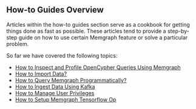 ## How-to Guides Overview

Articles within the how-to guides section serve as a cookbook for getting
things done as fast as possible. These articles tend to provide a step-by-step
guide on how to use certain Memgraph feature or solve a particular problem.

So far we have covered the following topics:

  * [How to Inspect and Profile OpenCypher Queries Using Memgraph](explain-profile.md)
  * [How to Import Data?](import-data.md)
  * [How to Query Memgraph Programmatically?](query-memgraph-programmatically.md)
  * [How to Ingest Data Using Kafka](ingest-data-using-kafka.md)
  * [How to Manage User Privileges](manage-user-privileges.md)
  * [How to Setup Memgraph Tensorflow Op](tensorflow-setup.md)

